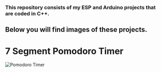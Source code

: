 ### This repository consists of my ESP and Arduino projects that are coded in C++.

## Below you will find images of these projects.
# 7 Segment Pomodoro Timer
![Pomodoro Timer](images/POMODOROTIMER.jpeg)
